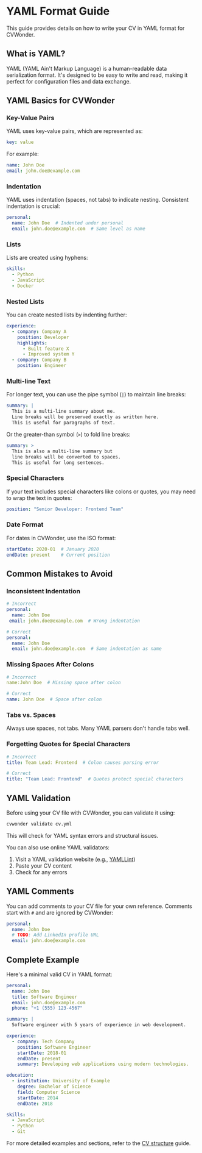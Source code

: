 # YAML Format Guide

This guide provides details on how to write your CV in YAML format for CVWonder.

## What is YAML?

YAML (YAML Ain't Markup Language) is a human-readable data serialization format. It's designed to be easy to write and read, making it perfect for configuration files and data exchange.

## YAML Basics for CVWonder

### Key-Value Pairs

YAML uses key-value pairs, which are represented as:

```yaml
key: value
```

For example:

```yaml
name: John Doe
email: john.doe@example.com
```

### Indentation

YAML uses indentation (spaces, not tabs) to indicate nesting. Consistent indentation is crucial:

```yaml
personal:
  name: John Doe  # Indented under personal
  email: john.doe@example.com  # Same level as name
```

### Lists

Lists are created using hyphens:

```yaml
skills:
  - Python
  - JavaScript
  - Docker
```

### Nested Lists

You can create nested lists by indenting further:

```yaml
experience:
  - company: Company A
    position: Developer
    highlights:
      - Built feature X
      - Improved system Y
  - company: Company B
    position: Engineer
```

### Multi-line Text

For longer text, you can use the pipe symbol (`|`) to maintain line breaks:

```yaml
summary: |
  This is a multi-line summary about me.
  Line breaks will be preserved exactly as written here.
  This is useful for paragraphs of text.
```

Or the greater-than symbol (`>`) to fold line breaks:

```yaml
summary: >
  This is also a multi-line summary but
  line breaks will be converted to spaces.
  This is useful for long sentences.
```

### Special Characters

If your text includes special characters like colons or quotes, you may need to wrap the text in quotes:

```yaml
position: "Senior Developer: Frontend Team"
```

### Date Format

For dates in CVWonder, use the ISO format:

```yaml
startDate: 2020-01  # January 2020
endDate: present    # Current position
```

## Common Mistakes to Avoid

### Inconsistent Indentation

```yaml
# Incorrect
personal:
  name: John Doe
 email: john.doe@example.com  # Wrong indentation

# Correct
personal:
  name: John Doe
  email: john.doe@example.com  # Same indentation as name
```

### Missing Spaces After Colons

```yaml
# Incorrect
name:John Doe  # Missing space after colon

# Correct
name: John Doe  # Space after colon
```

### Tabs vs. Spaces

Always use spaces, not tabs. Many YAML parsers don't handle tabs well.

### Forgetting Quotes for Special Characters

```yaml
# Incorrect
title: Team Lead: Frontend  # Colon causes parsing error

# Correct
title: "Team Lead: Frontend"  # Quotes protect special characters
```

## YAML Validation

Before using your CV file with CVWonder, you can validate it using:

```bash
cvwonder validate cv.yml
```

This will check for YAML syntax errors and structural issues.

You can also use online YAML validators:

1. Visit a YAML validation website (e.g., [YAMLLint](http://www.yamllint.com/))
2. Paste your CV content
3. Check for any errors

## YAML Comments

You can add comments to your CV file for your own reference. Comments start with `#` and are ignored by CVWonder:

```yaml
personal:
  name: John Doe
  # TODO: Add LinkedIn profile URL
  email: john.doe@example.com
```

## Complete Example

Here's a minimal valid CV in YAML format:

```yaml
personal:
  name: John Doe
  title: Software Engineer
  email: john.doe@example.com
  phone: "+1 (555) 123-4567"

summary: |
  Software engineer with 5 years of experience in web development.

experience:
  - company: Tech Company
    position: Software Engineer
    startDate: 2018-01
    endDate: present
    summary: Developing web applications using modern technologies.

education:
  - institution: University of Example
    degree: Bachelor of Science
    field: Computer Science
    startDate: 2014
    endDate: 2018

skills:
  - JavaScript
  - Python
  - Git
```

For more detailed examples and sections, refer to the [CV structure](https://cvwonder.readthedocs.io/en/latest/getting-started/write-cv/) guide.
